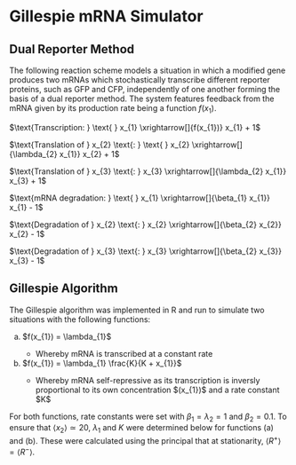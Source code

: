 # Gillespie mRNA Simulator
## Dual Reporter Method
The following reaction scheme models a situation in which a modified gene produces two mRNAs which stochastically transcribe different reporter proteins, such as GFP and CFP, independently of one another forming the basis of a dual reporter method. The system features feedback from the mRNA given by its production rate being a function $f(x_{1})$.

$\text{Transcription: } \text{ } x_{1} \xrightarrow[]{f(x_{1})} x_{1} + 1$

$\text{Translation of } x_{2} \text{: } \text{ } x_{2} \xrightarrow[]{\lambda_{2} x_{1}} x_{2} + 1$

$\text{Translation of } x_{3} \text{: } x_{3} \xrightarrow[]{\lambda_{2} x_{1}} x_{3} + 1$

$\text{mRNA degradation: } \text{ } x_{1} \xrightarrow[]{\beta_{1} x_{1}} x_{1} - 1$

$\text{Degradation of } x_{2} \text{: } x_{2} \xrightarrow[]{\beta_{2} x_{2}} x_{2} - 1$

$\text{Degradation of } x_{3} \text{: } x_{3} \xrightarrow[]{\beta_{2} x_{3}} x_{3} - 1$

## Gillespie Algorithm
The Gillespie algorithm was implemented in R and run to simulate two situations with the following functions:

<ol type="a">
  <li>$f(x_{1}) = \lambda_{1}$</li>
    <ul>
      <li>Whereby mRNA is transcribed at a constant rate</li>
    </ul>
  <li>$f(x_{1}) = \lambda_{1} \frac{K}{K + x_{1}}$</li>
    <ul>
      <li>Whereby mRNA self-repressive as its transcription is inversly proportional to its own concentration $(x_{1})$ and a rate constant $K$</li>
    </ul>
</ol>

For both functions, rate constants were set with $\beta_{1} = \lambda_{2} = 1$ and $\beta_{2} = 0.1$. To ensure that $\left\langle x_{2} \right\rangle \simeq 20$, $\lambda_{1}$ and $K$ were determined below for functions (a) and (b). These were calculated using the principal that at stationarity, $\left\langle R^{+} \right\rangle = \left\langle R^{-} \right\rangle$.
